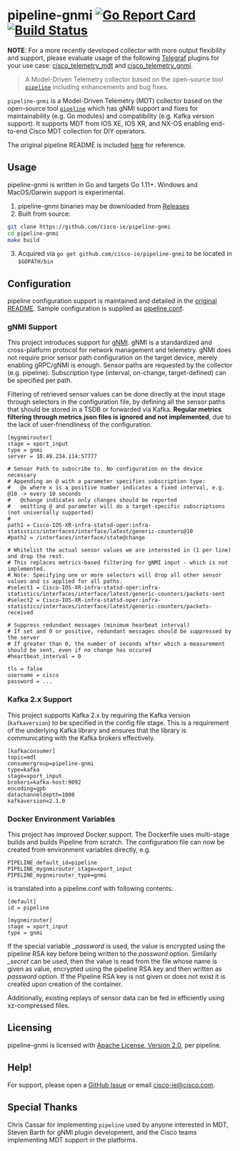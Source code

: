 # pipeline-gnmi [![Go Report Card](https://goreportcard.com/badge/cisco-ie/pipeline-gnmi)](https://goreportcard.com/report/cisco-ie/pipeline-gnmi) [![Build Status](https://travis-ci.org/cisco-ie/pipeline-gnmi.svg?branch=master)](https://travis-ci.org/cisco-ie/pipeline-gnmi)

**NOTE**: For a more recently developed collector with more output flexibility and support, please evaluate usage of the following [Telegraf](https://github.com/influxdata/telegraf) plugins for your use case: [cisco_telemetry_mdt](https://github.com/influxdata/telegraf/tree/master/plugins/inputs/cisco_telemetry_mdt) and [cisco_telemetry_gnmi](https://github.com/influxdata/telegraf/tree/master/plugins/inputs/cisco_telemetry_gnmi).

> A Model-Driven Telemetry collector based on the open-source tool [`pipeline`](https://github.com/cisco/bigmuddy-network-telemetry-pipeline) including enhancements and bug fixes. 

`pipeline-gnmi` is a Model-Driven Telemetry (MDT) collector based on the open-source tool [`pipeline`](https://github.com/cisco/bigmuddy-network-telemetry-pipeline) which has gNMI support and fixes for maintainability (e.g. Go modules) and compatibility (e.g. Kafka version support). It supports MDT from IOS XE, IOS XR, and NX-OS enabling end-to-end Cisco MDT collection for DIY operators.

The original pipeline README is included [here](README-PIPELINE.md) for reference.

## Usage
pipeline-gnmi is written in Go and targets Go 1.11+. Windows and MacOS/Darwin support is experimental.

1) pipeline-gnmi binaries may be downloaded from [Releases](https://github.com/cisco-ie/pipeline-gnmi/releases)
2) Built from source:
```bash
git clone https://github.com/cisco-ie/pipeline-gnmi
cd pipeline-gnmi
make build
```
3) Acquired via `go get github.com/cisco-ie/pipeline-gnmi` to be located in `$GOPATH/bin`

## Configuration
pipeline configuration support is maintained and detailed in the [original README](README-PIPELINE.md). Sample configuration is supplied as [pipeline.conf](pipeline.conf).

### gNMI Support
This project introduces support for [gNMI](https://github.com/openconfig/reference/tree/master/rpc/gnmi).
gNMI is a standardized and cross-platform protocol for network management and telemetry. gNMI does not require prior sensor path configuration on the target device, merely enabling gRPC/gNMI is enough. Sensor paths are requested by the collector (e.g. pipeline). Subscription type (interval, on-change, target-defined) can be specified per path.

Filtering of retrieved sensor values can be done directly at the input stage through selectors in the configuration file,
by defining all the sensor paths that should be stored in a TSDB or forwarded via Kafka. **Regular metrics filtering through metrics.json files is ignored and not implemented**, due to the lack of user-friendliness of the configuration.

```
[mygnmirouter]
stage = xport_input
type = gnmi
server = 10.49.234.114:57777

# Sensor Path to subscribe to. No configuration on the device necessary
# Appending an @ with a parameter specifies subscription type:
#   @x where x is a positive number indicates a fixed interval, e.g. @10 -> every 10 seconds
#   @change indicates only changes should be reported
#   omitting @ and parameter will do a target-specific subscriptions (not universally supported)
#
path1 = Cisco-IOS-XR-infra-statsd-oper:infra-statistics/interfaces/interface/latest/generic-counters@10
#path2 = /interfaces/interface/state@change

# Whitelist the actual sensor values we are interested in (1 per line) and drop the rest.
# This replaces metrics-based filtering for gNMI input - which is not implemented.
# Note: Specifying one or more selectors will drop all other sensor values and is applied for all paths.
#select1 = Cisco-IOS-XR-infra-statsd-oper:infra-statistics/interfaces/interface/latest/generic-counters/packets-sent
#select2 = Cisco-IOS-XR-infra-statsd-oper:infra-statistics/interfaces/interface/latest/generic-counters/packets-received

# Suppress redundant messages (minimum hearbeat interval)
# If set and 0 or positive, redundant messages should be suppressed by the server
# If greater than 0, the number of seconds after which a measurement should be sent, even if no change has occured
#heartbeat_interval = 0

tls = false
username = cisco
password = ...
```

### Kafka 2.x Support
This project supports Kafka 2.x by requiring the Kafka version (`kafkaversion`) to be specified in the config file stage. This is a requirement of the underlying Kafka library and ensures that the library is communicating with the Kafka brokers effectively.

```
[kafkaconsumer]
topic=mdt
consumergroup=pipeline-gnmi
type=kafka
stage=xport_input
brokers=kafka-host:9092
encoding=gpb
datachanneldepth=1000
kafkaversion=2.1.0
```

### Docker Environment Variables
This project has improved Docker support. The Dockerfile uses multi-stage builds and
builds Pipeline from scratch. The configuration file can now be created from environment variables directly,
e.g.

```
PIPELINE_default_id=pipeline
PIPELINE_mygnmirouter_stage=xport_input
PIPELINE_mygnmirouter_type=gnmi
```

is translated into a pipeline.conf with following contents:
```
[default]
id = pipeline

[mygnmirouter]
stage = xport_input
type = gnmi
```

If the special variable *_password* is used, the value is encrypted using the pipeline RSA key before being written to
the *password* option. Similarly *_secret* can be used, then the value is read from the file whose name is given as
value, encrypted using the pipeline RSA key and then written as *password* option. If the Pipeline RSA key is not
given or does not exist it is created upon creation of the container.

Additionally, existing replays of sensor data can be fed in efficiently using xz-compressed files.

## Licensing
pipeline-gnmi is licensed with [Apache License, Version 2.0](LICENSE), per pipeline.

## Help!
For support, please open a [GitHub Issue](https://github.com/cisco-ie/pipeline-gnmi/issues) or email [cisco-ie@cisco.com](mailto:cisco-ie@cisco.com).

## Special Thanks
Chris Cassar for implementing `pipeline` used by anyone interested in MDT, Steven Barth for gNMI plugin development, and the Cisco teams implementing MDT support in the platforms.
